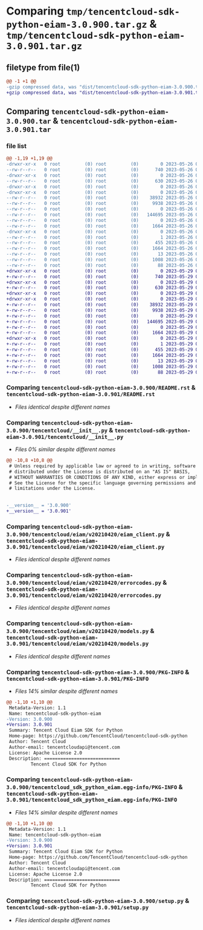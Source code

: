 # Comparing `tmp/tencentcloud-sdk-python-eiam-3.0.900.tar.gz` & `tmp/tencentcloud-sdk-python-eiam-3.0.901.tar.gz`

## filetype from file(1)

```diff
@@ -1 +1 @@
-gzip compressed data, was "dist/tencentcloud-sdk-python-eiam-3.0.900.tar", last modified: Fri May 26 02:18:11 2023, max compression
+gzip compressed data, was "dist/tencentcloud-sdk-python-eiam-3.0.901.tar", last modified: Mon May 29 02:27:12 2023, max compression
```

## Comparing `tencentcloud-sdk-python-eiam-3.0.900.tar` & `tencentcloud-sdk-python-eiam-3.0.901.tar`

### file list

```diff
@@ -1,19 +1,19 @@
-drwxr-xr-x   0 root         (0) root         (0)        0 2023-05-26 02:18:11.000000 tencentcloud-sdk-python-eiam-3.0.900/
--rw-r--r--   0 root         (0) root         (0)      740 2023-05-26 02:18:11.000000 tencentcloud-sdk-python-eiam-3.0.900/README.rst
-drwxr-xr-x   0 root         (0) root         (0)        0 2023-05-26 02:18:11.000000 tencentcloud-sdk-python-eiam-3.0.900/tencentcloud/
--rw-r--r--   0 root         (0) root         (0)      630 2023-05-26 02:18:11.000000 tencentcloud-sdk-python-eiam-3.0.900/tencentcloud/__init__.py
-drwxr-xr-x   0 root         (0) root         (0)        0 2023-05-26 02:18:11.000000 tencentcloud-sdk-python-eiam-3.0.900/tencentcloud/eiam/
-drwxr-xr-x   0 root         (0) root         (0)        0 2023-05-26 02:18:11.000000 tencentcloud-sdk-python-eiam-3.0.900/tencentcloud/eiam/v20210420/
--rw-r--r--   0 root         (0) root         (0)    38932 2023-05-26 02:18:11.000000 tencentcloud-sdk-python-eiam-3.0.900/tencentcloud/eiam/v20210420/eiam_client.py
--rw-r--r--   0 root         (0) root         (0)     9938 2023-05-26 02:18:11.000000 tencentcloud-sdk-python-eiam-3.0.900/tencentcloud/eiam/v20210420/errorcodes.py
--rw-r--r--   0 root         (0) root         (0)        0 2023-05-26 02:18:11.000000 tencentcloud-sdk-python-eiam-3.0.900/tencentcloud/eiam/v20210420/__init__.py
--rw-r--r--   0 root         (0) root         (0)   144695 2023-05-26 02:18:11.000000 tencentcloud-sdk-python-eiam-3.0.900/tencentcloud/eiam/v20210420/models.py
--rw-r--r--   0 root         (0) root         (0)        0 2023-05-26 02:18:11.000000 tencentcloud-sdk-python-eiam-3.0.900/tencentcloud/eiam/__init__.py
--rw-r--r--   0 root         (0) root         (0)     1664 2023-05-26 02:18:11.000000 tencentcloud-sdk-python-eiam-3.0.900/PKG-INFO
-drwxr-xr-x   0 root         (0) root         (0)        0 2023-05-26 02:18:11.000000 tencentcloud-sdk-python-eiam-3.0.900/tencentcloud_sdk_python_eiam.egg-info/
--rw-r--r--   0 root         (0) root         (0)        1 2023-05-26 02:18:11.000000 tencentcloud-sdk-python-eiam-3.0.900/tencentcloud_sdk_python_eiam.egg-info/dependency_links.txt
--rw-r--r--   0 root         (0) root         (0)      455 2023-05-26 02:18:11.000000 tencentcloud-sdk-python-eiam-3.0.900/tencentcloud_sdk_python_eiam.egg-info/SOURCES.txt
--rw-r--r--   0 root         (0) root         (0)     1664 2023-05-26 02:18:11.000000 tencentcloud-sdk-python-eiam-3.0.900/tencentcloud_sdk_python_eiam.egg-info/PKG-INFO
--rw-r--r--   0 root         (0) root         (0)       13 2023-05-26 02:18:11.000000 tencentcloud-sdk-python-eiam-3.0.900/tencentcloud_sdk_python_eiam.egg-info/top_level.txt
--rw-r--r--   0 root         (0) root         (0)     1008 2023-05-26 02:18:11.000000 tencentcloud-sdk-python-eiam-3.0.900/setup.py
--rw-r--r--   0 root         (0) root         (0)       88 2023-05-26 02:18:11.000000 tencentcloud-sdk-python-eiam-3.0.900/setup.cfg
+drwxr-xr-x   0 root         (0) root         (0)        0 2023-05-29 02:27:12.000000 tencentcloud-sdk-python-eiam-3.0.901/
+-rw-r--r--   0 root         (0) root         (0)      740 2023-05-29 02:27:12.000000 tencentcloud-sdk-python-eiam-3.0.901/README.rst
+drwxr-xr-x   0 root         (0) root         (0)        0 2023-05-29 02:27:12.000000 tencentcloud-sdk-python-eiam-3.0.901/tencentcloud/
+-rw-r--r--   0 root         (0) root         (0)      630 2023-05-29 02:27:12.000000 tencentcloud-sdk-python-eiam-3.0.901/tencentcloud/__init__.py
+drwxr-xr-x   0 root         (0) root         (0)        0 2023-05-29 02:27:12.000000 tencentcloud-sdk-python-eiam-3.0.901/tencentcloud/eiam/
+drwxr-xr-x   0 root         (0) root         (0)        0 2023-05-29 02:27:12.000000 tencentcloud-sdk-python-eiam-3.0.901/tencentcloud/eiam/v20210420/
+-rw-r--r--   0 root         (0) root         (0)    38932 2023-05-29 02:27:12.000000 tencentcloud-sdk-python-eiam-3.0.901/tencentcloud/eiam/v20210420/eiam_client.py
+-rw-r--r--   0 root         (0) root         (0)     9938 2023-05-29 02:27:12.000000 tencentcloud-sdk-python-eiam-3.0.901/tencentcloud/eiam/v20210420/errorcodes.py
+-rw-r--r--   0 root         (0) root         (0)        0 2023-05-29 02:27:12.000000 tencentcloud-sdk-python-eiam-3.0.901/tencentcloud/eiam/v20210420/__init__.py
+-rw-r--r--   0 root         (0) root         (0)   144695 2023-05-29 02:27:12.000000 tencentcloud-sdk-python-eiam-3.0.901/tencentcloud/eiam/v20210420/models.py
+-rw-r--r--   0 root         (0) root         (0)        0 2023-05-29 02:27:12.000000 tencentcloud-sdk-python-eiam-3.0.901/tencentcloud/eiam/__init__.py
+-rw-r--r--   0 root         (0) root         (0)     1664 2023-05-29 02:27:12.000000 tencentcloud-sdk-python-eiam-3.0.901/PKG-INFO
+drwxr-xr-x   0 root         (0) root         (0)        0 2023-05-29 02:27:12.000000 tencentcloud-sdk-python-eiam-3.0.901/tencentcloud_sdk_python_eiam.egg-info/
+-rw-r--r--   0 root         (0) root         (0)        1 2023-05-29 02:27:12.000000 tencentcloud-sdk-python-eiam-3.0.901/tencentcloud_sdk_python_eiam.egg-info/dependency_links.txt
+-rw-r--r--   0 root         (0) root         (0)      455 2023-05-29 02:27:12.000000 tencentcloud-sdk-python-eiam-3.0.901/tencentcloud_sdk_python_eiam.egg-info/SOURCES.txt
+-rw-r--r--   0 root         (0) root         (0)     1664 2023-05-29 02:27:12.000000 tencentcloud-sdk-python-eiam-3.0.901/tencentcloud_sdk_python_eiam.egg-info/PKG-INFO
+-rw-r--r--   0 root         (0) root         (0)       13 2023-05-29 02:27:12.000000 tencentcloud-sdk-python-eiam-3.0.901/tencentcloud_sdk_python_eiam.egg-info/top_level.txt
+-rw-r--r--   0 root         (0) root         (0)     1008 2023-05-29 02:27:12.000000 tencentcloud-sdk-python-eiam-3.0.901/setup.py
+-rw-r--r--   0 root         (0) root         (0)       88 2023-05-29 02:27:12.000000 tencentcloud-sdk-python-eiam-3.0.901/setup.cfg
```

### Comparing `tencentcloud-sdk-python-eiam-3.0.900/README.rst` & `tencentcloud-sdk-python-eiam-3.0.901/README.rst`

 * *Files identical despite different names*

### Comparing `tencentcloud-sdk-python-eiam-3.0.900/tencentcloud/__init__.py` & `tencentcloud-sdk-python-eiam-3.0.901/tencentcloud/__init__.py`

 * *Files 0% similar despite different names*

```diff
@@ -10,8 +10,8 @@
 # Unless required by applicable law or agreed to in writing, software
 # distributed under the License is distributed on an "AS IS" BASIS,
 # WITHOUT WARRANTIES OR CONDITIONS OF ANY KIND, either express or implied.
 # See the License for the specific language governing permissions and
 # limitations under the License.
 
 
-__version__ = '3.0.900'
+__version__ = '3.0.901'
```

### Comparing `tencentcloud-sdk-python-eiam-3.0.900/tencentcloud/eiam/v20210420/eiam_client.py` & `tencentcloud-sdk-python-eiam-3.0.901/tencentcloud/eiam/v20210420/eiam_client.py`

 * *Files identical despite different names*

### Comparing `tencentcloud-sdk-python-eiam-3.0.900/tencentcloud/eiam/v20210420/errorcodes.py` & `tencentcloud-sdk-python-eiam-3.0.901/tencentcloud/eiam/v20210420/errorcodes.py`

 * *Files identical despite different names*

### Comparing `tencentcloud-sdk-python-eiam-3.0.900/tencentcloud/eiam/v20210420/models.py` & `tencentcloud-sdk-python-eiam-3.0.901/tencentcloud/eiam/v20210420/models.py`

 * *Files identical despite different names*

### Comparing `tencentcloud-sdk-python-eiam-3.0.900/PKG-INFO` & `tencentcloud-sdk-python-eiam-3.0.901/PKG-INFO`

 * *Files 14% similar despite different names*

```diff
@@ -1,10 +1,10 @@
 Metadata-Version: 1.1
 Name: tencentcloud-sdk-python-eiam
-Version: 3.0.900
+Version: 3.0.901
 Summary: Tencent Cloud Eiam SDK for Python
 Home-page: https://github.com/TencentCloud/tencentcloud-sdk-python
 Author: Tencent Cloud
 Author-email: tencentcloudapi@tencent.com
 License: Apache License 2.0
 Description: ============================
         Tencent Cloud SDK for Python
```

### Comparing `tencentcloud-sdk-python-eiam-3.0.900/tencentcloud_sdk_python_eiam.egg-info/PKG-INFO` & `tencentcloud-sdk-python-eiam-3.0.901/tencentcloud_sdk_python_eiam.egg-info/PKG-INFO`

 * *Files 14% similar despite different names*

```diff
@@ -1,10 +1,10 @@
 Metadata-Version: 1.1
 Name: tencentcloud-sdk-python-eiam
-Version: 3.0.900
+Version: 3.0.901
 Summary: Tencent Cloud Eiam SDK for Python
 Home-page: https://github.com/TencentCloud/tencentcloud-sdk-python
 Author: Tencent Cloud
 Author-email: tencentcloudapi@tencent.com
 License: Apache License 2.0
 Description: ============================
         Tencent Cloud SDK for Python
```

### Comparing `tencentcloud-sdk-python-eiam-3.0.900/setup.py` & `tencentcloud-sdk-python-eiam-3.0.901/setup.py`

 * *Files identical despite different names*

